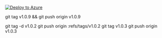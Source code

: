 
[![Deploy to Azure](https://aka.ms/deploytoazurebutton)](https://portal.azure.com/#create/Microsoft.Template/uri/https%3A%2F%2Fraw.githubusercontent.com%2Fsundeep-dayalan%2FMONET%2Fmain%2Fdeployments%2Fazure%2Fazuredeploy.json)


git tag v1.0.9 && git push origin v1.0.9




git tag -d v1.0.2
git push origin :refs/tags/v1.0.2
git tag v1.0.3
git push origin v1.0.3